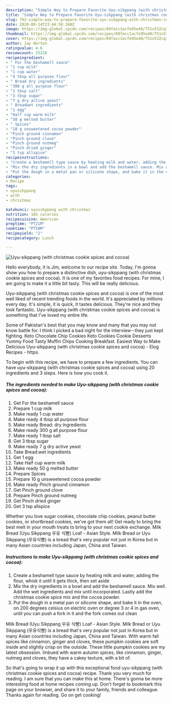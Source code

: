 ```yaml
---
description: "Simple Way to Prepare Favorite Uyu-sikppang (with christmas cookie spices and cocoa)"
title: "Simple Way to Prepare Favorite Uyu-sikppang (with christmas cookie spices and cocoa)"
slug: 762-simple-way-to-prepare-favorite-uyu-sikppang-with-christmas-cookie-spices-and-cocoa
date: 2020-09-14T23:44:50.348Z
image: https://img-global.cpcdn.com/recipes/69facc1acfe95e40/751x532cq70/uyu-sikppang-with-christmas-cookie-spices-and-cocoa-recipe-main-photo.jpg
thumbnail: https://img-global.cpcdn.com/recipes/69facc1acfe95e40/751x532cq70/uyu-sikppang-with-christmas-cookie-spices-and-cocoa-recipe-main-photo.jpg
cover: https://img-global.cpcdn.com/recipes/69facc1acfe95e40/751x532cq70/uyu-sikppang-with-christmas-cookie-spices-and-cocoa-recipe-main-photo.jpg
author: Jay Horton
ratingvalue: 4.6
reviewcount: 25228
recipeingredient:
- " For the beshamell sauce"
- "1 cup milk"
- "1 cup water"
- "4 tbsp all purpose flour"
- " Bread dry ingredients"
- "300 g all purpose flour"
- "1 tbsp salt"
- "3 tbsp sugar"
- "7 g dry active yeast"
- " Breadwet ingredients"
- "1 egg"
- "Half cup warm milk"
- "50 g melted butter"
- " Spices"
- "10 g unsweetened cocoa powder"
- "Pinch ground cinnamon"
- "Pinch ground clove"
- "Pinch ground nutmeg"
- "Pinch dried ginger"
- "3 tsp allspice"
recipeinstructions:
- "Create a beshamell type sauce by heating milk and water, adding the flour, whisk it until it gets thick, then set aside"
- "Mix the dry ingredients in a bowl and add the beshamell sauce. Mix well. Add the wet ingredients and mix until incorporated. Lastly add the christmas cookie spice mix and the cocoa powder."
- "Put the dough in a metal pan or silicone shape, and bake it in the oven, on 200 degrees celsius on electric oven or degree 3 or 4 in gas oven, until you can push a fork in it and the fork comes out clean"
categories:
- Recipe
tags:
- uyusikppang
- with
- christmas

katakunci: uyusikppang with christmas 
nutrition: 165 calories
recipecuisine: American
preptime: "PT21M"
cooktime: "PT59M"
recipeyield: "2"
recipecategory: Lunch

---
```



![Uyu-sikppang (with christmas cookie spices and cocoa)](https://img-global.cpcdn.com/recipes/69facc1acfe95e40/751x532cq70/uyu-sikppang-with-christmas-cookie-spices-and-cocoa-recipe-main-photo.jpg)

Hello everybody, it is Jim, welcome to our recipe site. Today, I'm gonna show you how to prepare a distinctive dish, uyu-sikppang (with christmas cookie spices and cocoa). It is one of my favorites food recipes. For mine, I am going to make it a little bit tasty. This will be really delicious.

Uyu-sikppang (with christmas cookie spices and cocoa) is one of the most well liked of recent trending foods in the world. It's appreciated by millions every day. It's simple, it is quick, it tastes delicious. They're nice and they look fantastic. Uyu-sikppang (with christmas cookie spices and cocoa) is something that I've loved my entire life.

Some of Pakistan&#39;s best that you may know and many that you may not know battle for. I think I picked a bad night for the interview--they just kept fighting. Keto Chocolate Chip Cookies Keto Cookies Cookie Desserts Yummy Food Tasty Muffin Chips Cooking Breakfast. Easiest Way to Make Delicious Uyu-sikppang (with christmas cookie spices and cocoa) - Elog Recipes - https.


To begin with this recipe, we have to prepare a few ingredients. You can have uyu-sikppang (with christmas cookie spices and cocoa) using 20 ingredients and 3 steps. Here is how you cook it.

<!--inarticleads1-->

##### The ingredients needed to make Uyu-sikppang (with christmas cookie spices and cocoa):

1. Get  For the beshamell sauce
1. Prepare 1 cup milk
1. Make ready 1 cup water
1. Make ready 4 tbsp all purpose flour
1. Make ready  Bread: dry ingredients
1. Make ready 300 g all purpose flour
1. Make ready 1 tbsp salt
1. Get 3 tbsp sugar
1. Make ready 7 g dry active yeast
1. Take  Bread:wet ingredients
1. Get 1 egg
1. Take Half cup warm milk
1. Make ready 50 g melted butter
1. Prepare  Spices
1. Prepare 10 g unsweetened cocoa powder
1. Make ready Pinch ground cinnamon
1. Get Pinch ground clove
1. Prepare Pinch ground nutmeg
1. Get Pinch dried ginger
1. Get 3 tsp allspice


Whether you love sugar cookies, chocolate chip cookies, peanut butter cookies, or shortbread cookies, we&#39;ve got them all! Get ready to bring the best melt in your mouth treats to bring to your next cookie exchange. Milk Bread (Uyu Sikppang 우유 식빵) Loaf - Asian Style. Milk Bread or Uyu Sikppang (우유식빵) is a bread that&#39;s very popular not just in Korea but in many Asian countries including Japan, China and Taiwan. 

<!--inarticleads2-->

##### Instructions to make Uyu-sikppang (with christmas cookie spices and cocoa):

1. Create a beshamell type sauce by heating milk and water, adding the flour, whisk it until it gets thick, then set aside
1. Mix the dry ingredients in a bowl and add the beshamell sauce. Mix well. Add the wet ingredients and mix until incorporated. Lastly add the christmas cookie spice mix and the cocoa powder.
1. Put the dough in a metal pan or silicone shape, and bake it in the oven, on 200 degrees celsius on electric oven or degree 3 or 4 in gas oven, until you can push a fork in it and the fork comes out clean


Milk Bread (Uyu Sikppang 우유 식빵) Loaf - Asian Style. Milk Bread or Uyu Sikppang (우유식빵) is a bread that&#39;s very popular not just in Korea but in many Asian countries including Japan, China and Taiwan. With warm fall spices like cinnamon, ginger and cloves, these pumpkin cookies are soft inside and slightly crisp on the outside. These little pumpkin cookies are my latest obsession. Imbued with warm autumn spices, like cinnamon, ginger, nutmeg and cloves, they have a cakey texture, with a bit of. 

So that's going to wrap it up with this exceptional food uyu-sikppang (with christmas cookie spices and cocoa) recipe. Thank you very much for reading. I am sure that you can make this at home. There's gonna be more interesting food at home recipes coming up. Don't forget to bookmark this page on your browser, and share it to your family, friends and colleague. Thanks again for reading. Go on get cooking!
